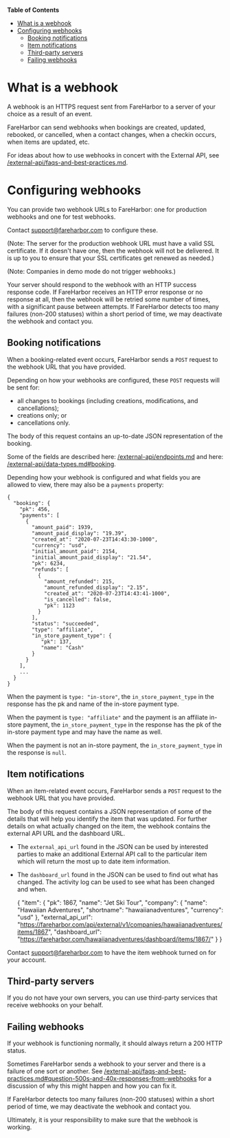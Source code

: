 <!-- markdown-toc start - Don't edit this section. Run M-x markdown-toc-refresh-toc -->
**Table of Contents**

- [What is a webhook](#what-is-a-webhook)
- [Configuring webhooks](#configuring-webhooks)
    - [Booking notifications](#booking-notifications)
    - [Item notifications](#item-notifications)
    - [Third-party servers](#third-party-servers)
    - [Failing webhooks](#failing-webhooks)

<!-- markdown-toc end -->

# What is a webhook

A webhook is an HTTPS request sent from FareHarbor to a server of your
choice as a result of an event.

FareHarbor can send webhooks when bookings are created, updated,
rebooked, or cancelled, when a contact changes, when a checkin occurs,
when items are updated,
etc.

For ideas about how to use webhooks in concert with the External API,
see [/external-api/faqs-and-best-practices.md](/external-api/faqs-and-best-practices.md).

# Configuring webhooks

You can provide two webhook URLs to FareHarbor: one for production
webhooks and one for test webhooks.

Contact <support@fareharbor.com> to configure these.

(Note: The server for the production webhook URL must have a valid SSL
certificate. If it doesn't have one, then the webhook will not be
delivered. It is up to you to ensure that your SSL certificates get
renewed as needed.)

(Note: Companies in demo mode do not trigger webhooks.)

Your server should respond to the webhook with an HTTP success
response code. If FareHarbor receives an HTTP error response or no
response at all, then the webhook will be retried some number of
times, with a significant pause between attempts. If FareHarbor detects
too many failures (non-200 statuses) within a short period of time, we
may deactivate the webhook and contact you.

## Booking notifications

When a booking-related event occurs, FareHarbor sends a `POST` request to
the webhook URL that you have provided.

Depending on how your webhooks are configured, these `POST` requests will be sent for:

* all changes to bookings (including creations, modifications, and cancellations);
* creations only; or
* cancellations only.

The body of this request contains an up-to-date JSON representation of
the booking.

Some of the fields are described here: [/external-api/endpoints.md](/external-api/endpoints.md) and
here: [/external-api/data-types.md#booking](/external-api/data-types.md#booking).

Depending how your webhook is configured and what fields you are
allowed to view, there may also be a `payments` property:

    {
      "booking": {
        "pk": 456,
        "payments": [
          {
            "amount_paid": 1939,
            "amount_paid_display": "19.39",
            "created_at": "2020-07-23T14:43:30-1000",
            "currency": "usd",
            "initial_amount_paid": 2154,
            "initial_amount_paid_display": "21.54",
            "pk": 6234,
            "refunds": [
              {
                "amount_refunded": 215,
                "amount_refunded_display": "2.15",
                "created_at": "2020-07-23T14:43:41-1000",
                "is_cancelled": false,
                "pk": 1123
              }
            ],
            "status": "succeeded",
            "type": "affiliate",
            "in_store_payment_type": {
               "pk": 137,
               "name": "Cash"
            }
          }
        ],
        ...
      }
    }

When the payment is `type: "in-store"`, the `in_store_payment_type` in
the response has the pk and name of the in-store payment type.

When the payment is `type: "affiliate"` and the payment is an
affiliate in-store payment, the `in_store_payment_type` in the
response has the pk of the in-store payment type and may have the name
as well.

When the payment is not an in-store payment, the
`in_store_payment_type` in the response is `null`.

## Item notifications

When an item-related event occurs, FareHarbor sends a `POST` request to
the webhook URL that you have provided.

The body of this request contains a JSON representation of
some of the details that will help you identify the item that
was updated. For further details on what actually changed on the item,
the webhook contains the external API URL and the dashboard URL.

* The `external_api_url` found in the JSON can be used by interested
parties to make an additional External API call to the particular item
which will return the most up to date item information.
* The `dashboard_url` found in the JSON can be used to find out what has
changed.  The activity log can be used to see what has been changed and when.

    {
      "item": {
        "pk": 1867,
        "name": "Jet Ski Tour",
        "company": {
          "name": "Hawaiian Adventures",
          "shortname": "hawaiianadventures",
          "currency": "usd"
        },
        "external_api_url": "https://fareharbor.com/api/external/v1/companies/hawaiianadventures/items/1867",
        "dashboard_url": "https://fareharbor.com/hawaiianadventures/dashboard/items/1867/"
      }
    }

Contact <support@fareharbor.com> to have the item webhook turned on for your account.

## Third-party servers

If you do not have your own servers, you can use third-party services
that receive webhooks on your behalf.

## Failing webhooks

If your webhook is functioning normally, it should always return a 200
HTTP status.

Sometimes FareHarbor sends a webhook to your server and there is a
failure of one sort or another. See
[/external-api/faqs-and-best-practices.md#question-500s-and-40x-responses-from-webhooks](/external-api/faqs-and-best-practices.md#question-500s-and-40x-responses-from-webhooks)
for a discussion of why this might happen and how you can fix it.

If FareHarbor detects too many failures (non-200 statuses) within a
short period of time, we may deactivate the webhook and contact you.

Ultimately, it is your responsibility to make sure that the webhook
is working.
